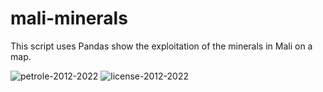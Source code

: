 # mali-minerals

This script uses Pandas show the exploitation of the minerals in Mali on a map.


![petrole-2012-2022](https://user-images.githubusercontent.com/102051369/163653402-5543282b-7493-4464-8b1d-2b64283a2756.gif)
![license-2012-2022](https://user-images.githubusercontent.com/102051369/163653413-2e3e924c-0927-461c-a6c1-e5ddfdac1031.gif)

